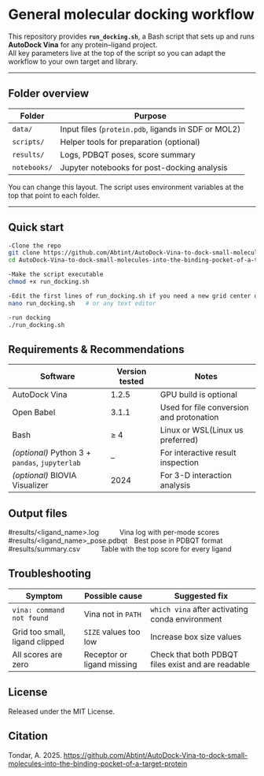 # General molecular docking workflow

This repository provides **`run_docking.sh`**, a Bash script that sets up and runs **AutoDock Vina** for any protein–ligand project.  
All key parameters live at the top of the script so you can adapt the workflow to your own target and library.

---

## Folder overview

| Folder           | Purpose                                    |
|------------------|--------------------------------------------|
| `data/`          | Input files (`protein.pdb`, ligands in SDF or MOL2) |
| `scripts/`       | Helper tools for preparation (optional)    |
| `results/`       | Logs, PDBQT poses, score summary           |
| `notebooks/`     | Jupyter notebooks for post-docking analysis |

You can change this layout. The script uses environment variables at the top that point to each folder.

---

## Quick start

```bash
-Clone the repo
git clone https://github.com/Abtint/AutoDock-Vina-to-dock-small-molecules-into-the-binding-pocket-of-a-target-protein.git
cd AutoDock-Vina-to-dock-small-molecules-into-the-binding-pocket-of-a-target-protein

-Make the script executable
chmod +x run_docking.sh

-Edit the first lines of run_docking.sh if you need a new grid center or size
nano run_docking.sh   # or any text editor

-run docking
./run_docking.sh
```

## Requirements & Recommendations  
| Software                                       | Version tested | Notes                                    |
| ---------------------------------------------- | -------------- | ---------------------------------------- |
| AutoDock Vina                                  | 1.2.5          | GPU build is optional                    |
| Open Babel                                     | 3.1.1          | Used for file conversion and protonation |
| Bash                                           | ≥ 4            | Linux or WSL(Linux us preferred)         |
| *(optional)* Python 3 + `pandas`, `jupyterlab` | –              | For interactive result inspection        |
| *(optional)* BIOVIA Visualizer                 | 2024           | For 3-D interaction analysis             |


## Output files
#results/<ligand_name>.log   Vina log with per-mode scores
#results/<ligand_name>_pose.pdbqt Best pose in PDBQT format
#results/summary.csv   Table with the top score for every ligand


## Troubleshooting
| Symptom                        | Possible cause             | Suggested fix                                      |
| ------------------------------ | -------------------------- | -------------------------------------------------- |
| `vina: command not found`      | Vina not in `PATH`         | `which vina` after activating conda environment    |
| Grid too small, ligand clipped | `SIZE` values too low      | Increase box size values                           |
| All scores are zero            | Receptor or ligand missing | Check that both PDBQT files exist and are readable |

## License 
Released under the MIT License. 

## Citation
Tondar, A. 2025. https://github.com/Abtint/AutoDock-Vina-to-dock-small-molecules-into-the-binding-pocket-of-a-target-protein




